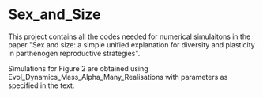 # Sex_and_Size
This project contains all the codes needed for numerical simulaitons in the paper "Sex and size: a simple unified explanation for diversity and plasticity in parthenogen reproductive strategies".

Simulations for Figure 2 are obtained using Evol_Dynamics_Mass_Alpha_Many_Realisations with parameters as specified in the text.
